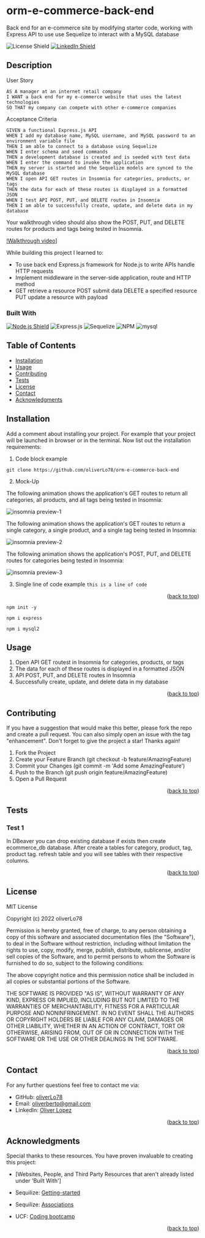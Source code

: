 # orm-e-commerce-back-end
Back end for an e-commerce site by modifying starter code, working with Express API to use use Sequelize to interact with a MySQL database

<p id="readme-top"></p>

<!-- Dont forget to add the license you used and link your linkedin -->
![License Shield](https://img.shields.io/badge/License-MIT-success?style=for-the-badge)
[![LinkedIn Shield](https://img.shields.io/badge/LinkedIn-555555?style=for-the-badge&logo=linkedin)](https://www.linkedin.com/in/oliver-lopez78/)

## Description

User Story

```
AS A manager at an internet retail company
I WANT a back end for my e-commerce website that uses the latest technologies
SO THAT my company can compete with other e-commerce companies
```
Acceptance Criteria

```
GIVEN a functional Express.js API
WHEN I add my database name, MySQL username, and MySQL password to an environment variable file
THEN I am able to connect to a database using Sequelize
WHEN I enter schema and seed commands
THEN a development database is created and is seeded with test data
WHEN I enter the command to invoke the application
THEN my server is started and the Sequelize models are synced to the MySQL database
WHEN I open API GET routes in Insomnia for categories, products, or tags
THEN the data for each of these routes is displayed in a formatted JSON
WHEN I test API POST, PUT, and DELETE routes in Insomnia
THEN I am able to successfully create, update, and delete data in my database
```
Your walkthrough video should also show the POST, PUT, and DELETE routes for products and tags being tested in Insomnia.

[!Walkthrough video](https://drive.google.com/file/d/1I_qniednFxdwl4r4mXHXPnM5SvN8HiPc/view?usp=sharing)]

While building this project I learned to:

- To use back end Express.js framework for Node.js to write APIs handle HTTP requests
- Implement middleware in the server-side application, route and HTTP method 
- GET retrieve a resource POST submit data DELETE a specified resource PUT update a resource with payload

<!-- This section is optional, checkout out Shields_Library.md for pregenerated shields -->
### Built With

[![Node.js Shield](https://img.shields.io/badge/Node.js-339933?&style=for-the-badge&logo=node.js&logoColor=white)](https://nodejs.org/en/)
![Express.js](https://img.shields.io/badge/express.js-%23404d59.svg?style=for-the-badge&logo=express&logoColor=%2361DAFB)
![Sequelize](https://img.shields.io/badge/Sequelize-52B0E7?style=for-the-badge&logo=Sequelize&logoColor=white)
![NPM](https://img.shields.io/badge/NPM-%23000000.svg?style=for-the-badge&logo=npm&logoColor=white)
![mysql	](https://img.shields.io/badge/MySQL-005C84?style=for-the-badge&logo=mysql&logoColor=white)

## Table of Contents
- [Installation](#installation)
- [Usage](#usage)
- [Contributing](#contributing)
- [Tests](#tests)
- [License](#license)
- [Contact](#contact)
- [Acknowledgments](#acknowledgments)

## Installation
Add a comment about installing your project. For example that your project will be launched in browser or in the terminal. Now list out the installation requirements: 

1. Code block example
```
git clone https://github.com/oliverLo78/orm-e-commerce-back-end
```


2. Mock-Up

The following animation shows the application's GET routes to return all categories, all products, and all tags being tested in Insomnia:

![insomnia preview-1](/Assets/13-orm-homework-demo-01.gif)

The following animation shows the application's GET routes to return a single category, a single product, and a single tag being tested in Insomnia:

![insomnia preview-2](/Assets/13-orm-homework-demo-02.gif)

The following animation shows the application's POST, PUT, and DELETE routes for categories being tested in Insomnia:

![insomnia preview-3](/Assets/13-orm-homework-demo-03.gif)


3. Single line of code example `this is a line of code`
<p align="right">(<a href="#readme-top">back to top</a>)</p>

```
npm init -y 
```

```
npm i express
```

```
npm i mysql2
```



## Usage
1. Open API GET routest in Insomnia for categories, products, or tags 
2. The data for each of these routes is displayed in a formatted JSON
3. API POST, PUT, and DELETE routes in Insomnia
4. Successfully create, update, and delete data in my database

<p align="right">(<a href="#readme-top">back to top</a>)</p>

## Contributing
If you have a suggestion that would make this better, please fork the repo and create a pull request. You can also simply open an issue with the tag "enhancement". Don't forget to give the project a star! Thanks again!

1. Fork the Project
2. Create your Feature Branch (git checkout -b feature/AmazingFeature)
3. Commit your Changes (git commit -m 'Add some AmazingFeature')
4. Push to the Branch (git push origin feature/AmazingFeature)
5. Open a Pull Request
<p align="right">(<a href="#readme-top">back to top</a>)</p>

## Tests

### Test 1
In DBeaver you can drop existing database if exists then create ecommerce_db database.
After create a tables for category, product, tag, product tag. refresh table and you will see tables with their respective columns.
  
<p align="right">(<a href="#readme-top">back to top</a>)</p>

## License

MIT License

Copyright (c) 2022 oliverLo78

Permission is hereby granted, free of charge, to any person obtaining a copy
of this software and associated documentation files (the "Software"), to deal
in the Software without restriction, including without limitation the rights
to use, copy, modify, merge, publish, distribute, sublicense, and/or sell
copies of the Software, and to permit persons to whom the Software is
furnished to do so, subject to the following conditions:

The above copyright notice and this permission notice shall be included in all
copies or substantial portions of the Software.

THE SOFTWARE IS PROVIDED "AS IS", WITHOUT WARRANTY OF ANY KIND, EXPRESS OR
IMPLIED, INCLUDING BUT NOT LIMITED TO THE WARRANTIES OF MERCHANTABILITY,
FITNESS FOR A PARTICULAR PURPOSE AND NONINFRINGEMENT. IN NO EVENT SHALL THE
AUTHORS OR COPYRIGHT HOLDERS BE LIABLE FOR ANY CLAIM, DAMAGES OR OTHER
LIABILITY, WHETHER IN AN ACTION OF CONTRACT, TORT OR OTHERWISE, ARISING FROM,
OUT OF OR IN CONNECTION WITH THE SOFTWARE OR THE USE OR OTHER DEALINGS IN THE
SOFTWARE.

<p align="right">(<a href="#readme-top">back to top</a>)</p>

## Contact

For any further questions feel free to contact me via:
- GitHub: [oliverLo78](#https://github.com/oliverLo78?tab=repositories)
- Email: [oliverberto@gmail.com](mailto:#oliverberto@gmail.com)
- LinkedIn: [Oliver Lopez](https://www.linkedin.com/in/oliver-lopez78/)

<p align="right">(<a href="#readme-top">back to top</a>)</p>

## Acknowledgments

Special thanks to these resources. You have proven invaluable to creating this project:
- [Websites, People, and Third Party Resources that aren't already listed under 'Built With'] 

- Sequilize: [Getting-started](https://sequelize.org/docs/v6/getting-started/)
- Sequilize: [Associations](#https://sequelize.org/docs/v6/core-concepts/assocs/)
- UCF: [Coding bootcamp](#https://coding-boot-camp.github.io/full-stack/mysql/mysql-installation-guide)

<p align="right">(<a href="#readme-top">back to top</a>)</p>
